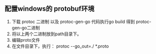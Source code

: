## 配置windows的 protobuf环境

1. 下载 protoc 二进制 以及 protoc-gen-go 代码执行go build 得到 protoc-gen-go二进制
2. 将以上两个二进制放到path目录下。
3. 编辑proto文件
4. 在文件目录下，执行： protoc --go_out=./ *.proto
